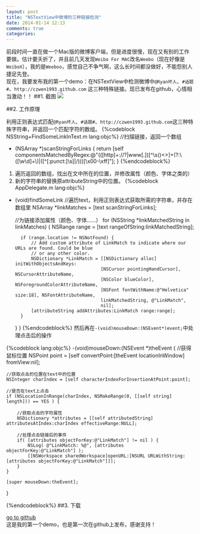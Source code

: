 ```yaml
---
layout: post
title: "NSTextView中微博的三种链接检测"
date: 2014-01-14 12:13
comments: true
categories: 
---
```

前段时间一直在做一个Mac版的微博客户端，但是进度很慢，现在又有别的工作要做。估计要夭折了，并且前几天发现`Weibo For MAC`改名`Weebo`（现在好像是`WeiboX`），我的是`Weeboo`，感觉自己不争气啊，这么长时间都没做好，不能怨别人捷足先登。<br>
现在，我要发布我的第一个demo：在NSTextView中检测微博中`@Ryan坏人`、`#话题#`、`http://czwen1993.github.com` 这三种特殊链接。现已发布在github，心情相当激动！！
##1. 截图
![](../../../../../../postImage/2014-01-14-nstextviewzhong-wei-bo-de-san-chong-lian-jie-jian-ce-ScreenShot.png)
<!--more-->


##2. 工作原理

利用正则表达式匹配`@Ryan坏人`、`#话题#`、`http://czwen1993.github.com`这三种特殊字符串，并返回一个匹配字符的数组。
{%codeblock NSString+FindSomeLinkInText.m lang:objc%}
//扫描链接，返回一个数组
- (NSArray *)scanStringForLinks {
	return [self componentsMatchedByRegex:@"(([http]+://?|www[.])[^\\s()<>]+(?:\\([\\w\\d]+\\)|([^[:punct:]\\s]|/)))[\\x00-\\xff]"];
}
{%endcodeblock%}
1. 遍历返回的数组，找出在文中所在的位置，并修改属性（颜色、字体之类的）
2. 新的字符串的替换原attributeString中的位置。
{%codeblock AppDelegate.m lang:objc%}
- (void)findSomeLink
    //遍历text，利用正则表达式获取所需的字符串，并存在数组里
    NSArray *linkMatches = [text scanStringForLinks];
    
    //为链接添加属性（颜色、字体……）
    for (NSString *linkMatchedString in linkMatches) {
        NSRange range = [text rangeOfString:linkMatchedString];
        
        if (range.location != NSNotFound) {
            // Add custom attribute of LinkMatch to indicate where our URLs are found. Could be blue
            // or any other color.
            NSDictionary *LinkMatch = [[NSDictionary alloc] initWithObjectsAndKeys:
                                      [NSCursor pointingHandCursor], NSCursorAttributeName,
                                      [NSColor blueColor], NSForegroundColorAttributeName,
                                      [NSFont fontWithName:@"Helvetica" size:18], NSFontAttributeName,
                                      linkMatchedString, @"LinkMatch",
                                      nil];
            [attributeString addAttributes:LinkMatch range:range];
        }
    }
}
{%endcodeblock%}
然后再在`-(void)mouseDown:(NSEvent*)event;`中处理点击后的操作

{%codeblock lang:objc%}
-(void)mouseDown:(NSEvent *)theEvent
{
	//获得鼠标位置
    NSPoint point = [self convertPoint:[theEvent locationInWindow] fromView:nil];
    
    //获取点击的位置在text中的位置
	NSInteger charIndex = [self characterIndexForInsertionAtPoint:point];
    
	//是否在text上点击
	if (NSLocationInRange(charIndex, NSMakeRange(0, [[self string] length])) == YES ) {
		
        //获取点击的字符属性
		NSDictionary *attributes = [[self attributedString] attributesAtIndex:charIndex effectiveRange:NULL];
        
        //处理点击链接后的事件
		if( [attributes objectForKey:@"LinkMatch"] != nil ) {
			NSLog( @"LinkMatch: %@", [attributes objectForKey:@"LinkMatch"] );
            [[NSWorkspace sharedWorkspace]openURL:[NSURL URLWithString:[attributes objectForKey:@"LinkMatch"]]];
		}
	}
	
	[super mouseDown:theEvent];

}

{%endcodeblock%}
##3. 下载

[go to github](https://github.com/czwen1993/3Links-In-Weibo-Text)<br>
这是我的第一个demo，也是第一次在github上发布，感谢支持！